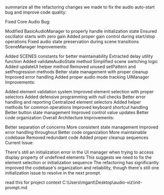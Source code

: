 summarize all the refactoring changes we made to fix the audio auto-start bug and improve code quality:

Fixed Core Audio Bug:

Modified BasicAudioManager to properly handle initialization state
Ensured oscillator starts with zero gain
Added proper gain control during start/stop operations
Fixed audio state preservation during scene transitions
SceneManager Improvements:

Added SCENES constants for better maintainability
Extracted delay utility function
Added validateAudioState method
Simplified scene switching logic
Added updateUI helper method
Removed unused setPattern and setProgression methods
Better state management with proper cleanup
Improved error handling
Added proper audio mode tracking
UIManager Improvements:

Added element validation system
Improved element selection with proper selectors
Added defensive programming with null checks
Better error handling and reporting
Centralized element selectors
Added helper methods for common operations
Improved keyboard shortcut handling
Better button state management
Improved control value updates
Better code organization
Overall Architecture Improvements:

Better separation of concerns
More consistent state management
Improved error handling throughout
Better code organization
More maintainable codebase
Removed redundant code
Added proper cleanup sequences
Current Issue:

There's still an initialization error in the UI manager when trying to access display property of undefined elements
This suggests we need to fix the element selection or initialization sequence
The refactoring has significantly improved the codebase's organization and reliability, though there's still one initialization issue to resolve in the next prompt.

read this for project context C:\Users\mgant\Desktop\audio-viz\init-prompt.md
